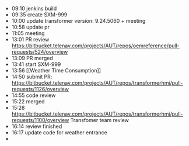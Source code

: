 - 09:10 jenkins build
- 09:35 create SXM-999
- 10:00 update transformer version: 9.24.5060 + meeting
- 10:58 update pr
- 11:05 meeting
- 13:01 PR review https://bitbucket.telenav.com/projects/AUT/repos/oemreference/pull-requests/524/overview
- 13:09 PR merged
- 13:41 start SXM-999
- 13:56 [[Weather Time Consumption]]
- 14:50 submit PR: https://bitbucket.telenav.com/projects/AUT/repos/transformerhmi/pull-requests/1126/overview
- 14:55 code review
- 15:22 merged
- 15:28 https://bitbucket.telenav.com/projects/AUT/repos/transformerhmi/pull-requests/1100/overview Transfomer team review
- 16:14 review finished
- 16:17 update code for weather entrance
-
